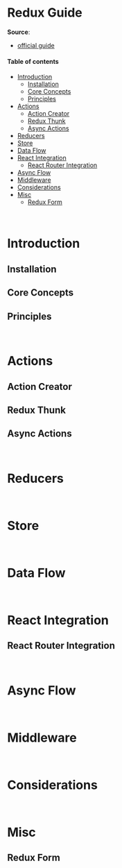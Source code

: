 # Redux Guide

__Source__: 
* [official guide](https://redux.js.org/introduction/getting-started)

#### Table of contents
* [Introduction](#introduction)
    * [Installation](#installation)
    * [Core Concepts](#core-concepts)
    * [Principles](#principles)
* [Actions](#actions)
    * [Action Creator](#action-creator)
    * [Redux Thunk](#redux-thunk)
    * [Async Actions](#async-actions)
* [Reducers](#reducers)
* [Store](#store)
* [Data Flow](#data-flow)
* [React Integration](#react-integration)
    * [React Router Integration](#react-router-integration)
* [Async Flow](#async-flow)
* [Middleware](#middleware)
* [Considerations](#considerations)
* [Misc](#misc)
    * [Redux Form](#redux-form)

&nbsp;
# Introduction


## Installation


## Core Concepts


## Principles



&nbsp;
# Actions


## Action Creator


## Redux Thunk


## Async Actions



&nbsp;
# Reducers



&nbsp;
# Store



&nbsp;
# Data Flow



&nbsp;
# React Integration


## React Router Integration



&nbsp;
# Async Flow



&nbsp;
# Middleware



&nbsp;
# Considerations



&nbsp;
# Misc

## Redux Form
